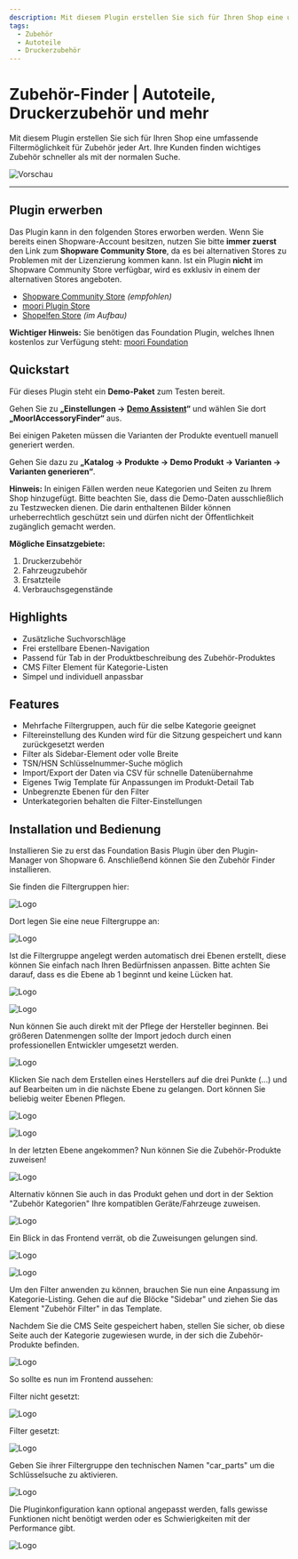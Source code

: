 ```yaml
---
description: Mit diesem Plugin erstellen Sie sich für Ihren Shop eine umfassende Filtermöglichkeit für Zubehör jeder Art. Ihre Kunden finden wichtiges Zubehör schneller als mit der normalen Suche.
tags:
  - Zubehör
  - Autoteile
  - Druckerzubehör
---
```


# Zubehör-Finder | Autoteile, Druckerzubehör und mehr

Mit diesem Plugin erstellen Sie sich für Ihren Shop eine umfassende Filtermöglichkeit für Zubehör jeder Art. Ihre Kunden finden wichtiges Zubehör schneller als mit der normalen Suche.

![Vorschau](images/af14.JPG)

---

## Plugin erwerben

Das Plugin kann in den folgenden Stores erworben werden. Wenn Sie bereits einen Shopware-Account besitzen, nutzen Sie bitte **immer zuerst** den Link zum **Shopware Community Store**, da es bei alternativen Stores zu Problemen mit der Lizenzierung kommen kann. Ist ein Plugin **nicht** im Shopware Community Store verfügbar, wird es exklusiv in einem der alternativen Stores angeboten.

- [Shopware Community Store](https://store.shopware.com/de/search?search=MoorlAccessoryFinder) *(empfohlen)*
- [moori Plugin Store](https://moori-plugin-store.com/MoorlAccessoryFinder)
- [Shopelfen Store](https://www.shopelfen.de/) *(im Aufbau)*


**Wichtiger Hinweis:** Sie benötigen das Foundation Plugin, welches Ihnen kostenlos zur Verfügung steht: [moori Foundation](../MoorlFoundation/index.md)


## Quickstart

Für dieses Plugin steht ein **Demo-Paket** zum Testen bereit.

Gehen Sie zu **„Einstellungen → [Demo Assistent](../MoorlFoundation/demo-assistant.md)“** und wählen Sie dort **„MoorlAccessoryFinder“** aus.

Bei einigen Paketen müssen die Varianten der Produkte eventuell manuell generiert werden.

Gehen Sie dazu zu **„Katalog → Produkte → Demo Produkt → Varianten → Varianten generieren“**.

**Hinweis:** In einigen Fällen werden neue Kategorien und Seiten zu Ihrem Shop hinzugefügt. Bitte beachten Sie, dass die Demo-Daten ausschließlich zu Testzwecken dienen. Die darin enthaltenen Bilder können urheberrechtlich geschützt sein und dürfen nicht der Öffentlichkeit zugänglich gemacht werden.


**Mögliche Einsatzgebiete:**

1. Druckerzubehör
2. Fahrzeugzubehör
3. Ersatzteile
4. Verbrauchsgegenstände

## Highlights
- Zusätzliche Suchvorschläge
- Frei erstellbare Ebenen-Navigation
- Passend für Tab in der Produktbeschreibung des Zubehör-Produktes
- CMS Filter Element für Kategorie-Listen
- Simpel und individuell anpassbar

## Features
- Mehrfache Filtergruppen, auch für die selbe Kategorie geeignet
- Filtereinstellung des Kunden wird für die Sitzung gespeichert und kann zurückgesetzt werden
- Filter als Sidebar-Element oder volle Breite
- TSN/HSN Schlüsselnummer-Suche möglich
- Import/Export der Daten via CSV für schnelle Datenübernahme
- Eigenes Twig Template für Anpassungen im Produkt-Detail Tab
- Unbegrenzte Ebenen für den Filter
- Unterkategorien behalten die Filter-Einstellungen

## Installation und Bedienung

Installieren Sie zu erst das Foundation Basis Plugin über den Plugin-Manager von Shopware 6.
Anschließend können Sie den Zubehör Finder installieren.

Sie finden die Filtergruppen hier:

![Logo](images/af1.JPG)

Dort legen Sie eine neue Filtergruppe an:

![Logo](images/af2.JPG)

Ist die Filtergruppe angelegt werden automatisch drei Ebenen erstellt, 
diese können Sie einfach nach Ihren Bedürfnissen anpassen. Bitte achten Sie darauf, 
dass es die Ebene ab 1 beginnt und keine Lücken hat.

![Logo](images/af4.JPG)

![Logo](images/af5.JPG)

Nun können Sie auch direkt mit der Pflege der Hersteller beginnen. Bei größeren Datenmengen 
sollte der Import jedoch durch einen professionellen Entwickler umgesetzt werden.

![Logo](images/af3.JPG)

Klicken Sie nach dem Erstellen eines Herstellers auf die drei Punkte (...) und auf Bearbeiten
um in die nächste Ebene zu gelangen. Dort können Sie beliebig weiter Ebenen Pflegen.

![Logo](images/af6.JPG)

![Logo](images/af8.JPG)

In der letzten Ebene angekommen? Nun können Sie die Zubehör-Produkte zuweisen!

![Logo](images/af9.JPG)

Alternativ können Sie auch in das Produkt gehen und dort in der Sektion "Zubehör Kategorien"
Ihre kompatiblen Geräte/Fahrzeuge zuweisen.

![Logo](images/af10.JPG)

Ein Blick in das Frontend verrät, ob die Zuweisungen gelungen sind.

![Logo](images/af12.JPG)

![Logo](images/af11.JPG)

Um den Filter anwenden zu können, brauchen Sie nun eine Anpassung im Kategorie-Listing.
Gehen die auf die Blöcke "Sidebar" und ziehen Sie das Element "Zubehör Filter" in das Template.

Nachdem Sie die CMS Seite gespeichert haben, stellen Sie sicher, ob diese Seite auch der
Kategorie zugewiesen wurde, in der sich die Zubehör-Produkte befinden.

![Logo](images/af13.JPG)

So sollte es nun im Frontend aussehen:

Filter nicht gesetzt:

![Logo](images/af14.JPG)

Filter gesetzt:

![Logo](images/af15.JPG)

Geben Sie ihrer Filtergruppe den technischen Namen "car_parts" um die Schlüsselsuche zu aktivieren.

![Logo](images/af16.JPG)

Die Pluginkonfiguration kann optional angepasst werden, falls gewisse Funktionen nicht benötigt werden
oder es Schwierigkeiten mit der Performance gibt.

![Logo](images/af17.JPG)